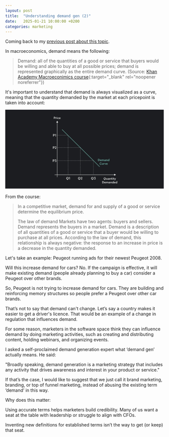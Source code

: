 ```yaml
---
layout: post
title:  "Understanding demand gen (2)"
date:   2025-01-21 10:00:00 +0200
categories: marketing
---
```




Coming back to my [previous post about this topic](https://thomasfrenkiel.com/marketing/2024/12/23/demand-gen.html).


In macroeconomics, demand means the following:
> Demand: all of the quantities of a good or service that buyers would be willing and able to buy at all possible prices; demand is represented graphically as the entire demand curve. (Source: [Khan Academy Macroeconimics course](https://www.khanacademy.org/economics-finance-domain/macroeconomics){:target="_blank" rel="noopener noreferrer"})

It's important to understand that demand is always visualized as a curve, meaning that the quantity demanded by the market at each pricepoint is taken into account:

![Demand curve](/assets/images/demand-curve.png)


From the course:
> In a competitive market, demand for and supply of a good or service determine the equilibrium price.
>  
> The law of demand
> Markets have two agents: buyers and sellers. Demand represents the buyers in a market. Demand is a description of all quantities of a good or service that a buyer would be willing to purchase at all prices.
> According to the law of demand, this relationship is always negative: the response to an increase in price is a decrease in the quantity demanded.

Let's take an example: Peugeot running ads for their newest Peugeot 2008. 

Will this increase demand for cars? 
No. If the campaign is effective, it will make existing demand (people already planning to buy a car) consider a Peugeot over other brands.

So, Peugeot is not trying to increase demand for cars. They are building and reinforcing memory structures so people prefer a Peugeot over other car brands.

That’s not to say that demand can't change. Let’s say a country makes it easier to get a driver's licence. That would be an example of a change in regulation that influences demand.

For some reason, marketers in the software space think they can influence demand by doing marketing activities, such as creating and distributing content, holding webinars, and organizing events.

I asked a self-proclaimed demand generation expert what ‘demand gen’ actually means. He said:

"Broadly speaking, demand generation is a marketing strategy that includes any activity that drives awareness and interest in your product or service."

If that’s the case, I would like to suggest that we just call it brand marketing, branding, or top of funnel marketing, instead of abusing the existing term ‘demand’ in this way. 

Why does this matter:

Using accurate terms helps marketers build credibility. Many of us want a seat at the table with leadership or struggle to align with CFOs.

Inventing new definitions for established terms isn’t the way to get (or keep) that seat.


